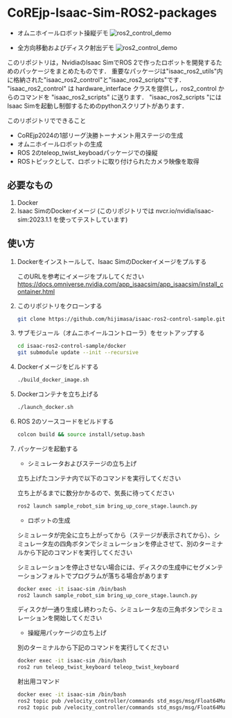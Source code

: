 # CoREjp-Isaac-Sim-ROS2-packages
- オムニホイールロボット操縦デモ
  ![ros2_control_demo](figs/movie-2024-02-17_07.23.21.gif)

- 全方向移動およびディスク射出デモ
  ![ros2_control_demo](figs/movie-2024-02-17_17.34.55.gif)

このリポジトリは，NvidiaのIsaac SimでROS 2で作ったロボットを開発するためのパッケージをまとめたものです．
重要なパッケージは"isaac_ros2_utils"内に格納された"isaac_ros2_control"と"isaac_ros2_scripts"です．
"isaac_ros2_control" は hardware_interface クラスを提供し，ros2_control からのコマンドを "isaac_ros2_scripts" に送ります．
"isaac_ros2_scripts "にはIsaac Simを起動し制御するためのpythonスクリプトがあります．

このリポジトリでできること
- CoREjp2024の1部リーグ決勝トーナメント用ステージの生成
- オムニホイールロボットの生成
- ROS 2のteleop_twist_keyboadパッケージでの操縦
- ROSトピックとして、ロボットに取り付けられたカメラ映像を取得

## 必要なもの
1. Docker
1. Isaac SimのDockerイメージ (このリポジトリでは nvcr.io/nvidia/isaac-sim:2023.1.1 を使ってテストしています)

## 使い方
1. Dockerをインストールして、Isaac SimのDockerイメージをプルする

   このURLを参考にイメージをプルしてください https://docs.omniverse.nvidia.com/app_isaacsim/app_isaacsim/install_container.html

1. このリポジトリをクローンする
   ```bash
   git clone https://github.com/hijimasa/isaac-ros2-control-sample.git
   ```

1. サブモジュール（オムニホイールコントローラ）をセットアップする
   ```bash
   cd isaac-ros2-control-sample/docker
   git submodule update --init --recursive
   ```

1. Dockerイメージをビルドする
   ```bash
   ./build_docker_image.sh
   ```

1. Dockerコンテナを立ち上げる
   ```bash
   ./launch_docker.sh
   ```

1. ROS 2のソースコードをビルドする
   ```bash
   colcon build && source install/setup.bash
   ```

4. パッケージを起動する
   - シミュレータおよびステージの立ち上げ
   
   立ち上げたコンテナ内で以下のコマンドを実行してください

   立ち上がるまでに数分かかるので、気長に待ってください
   ```bash
   ros2 launch sample_robot_sim bring_up_core_stage.launch.py
   ```
   - ロボットの生成

   シミュレータが完全に立ち上がってから（ステージが表示されてから）、シミュレータ左の四角ボタンでシミュレーションを停止させて、別のターミナルから下記のコマンドを実行してください

   シミュレーションを停止させない場合には、ディスクの生成中にセグメンテーションフォルトでプログラムが落ちる場合があります
   ```bash
   docker exec -it isaac-sim /bin/bash
   ros2 launch sample_robot_sim bring_up_core_stage.launch.py
   ```
   ディスクが一通り生成し終わったら、シミュレータ左の三角ボタンでシミュレーションを開始してください

   - 操縦用パッケージの立ち上げ
   
   別のターミナルから下記のコマンドを実行してください
   ```bash
   docker exec -it isaac-sim /bin/bash
   ros2 run teleop_twist_keyboard teleop_twist_keyboard
   ```
   射出用コマンド
   ```bash
   docker exec -it isaac-sim /bin/bash
   ros2 topic pub /velocity_controller/commands std_msgs/msg/Float64MultiArray "data: [400, 400, 1]" # 発射
   ros2 topic pub /velocity_controller/commands std_msgs/msg/Float64MultiArray "data: [400, 400, -1]" # リロード
   ```


